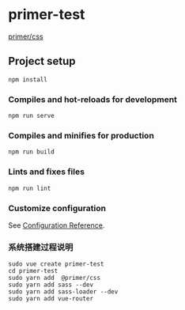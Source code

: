 # primer-test

[primer/css](https://primer.style/css/getting-started)

## Project setup
```
npm install
```

### Compiles and hot-reloads for development
```
npm run serve
```

### Compiles and minifies for production
```
npm run build
```

### Lints and fixes files
```
npm run lint
```

### Customize configuration
See [Configuration Reference](https://cli.vuejs.org/config/).


### 系统搭建过程说明
```
sudo vue create primer-test
cd primer-test
sudo yarn add  @primer/css
sudo yarn add sass --dev
sudo yarn add sass-loader --dev
sudo yarn add vue-router
```


